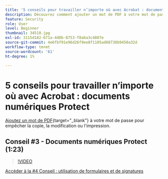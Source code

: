 ```yaml
---
title: '5 conseils pour travailler n’importe où avec Acrobat : documents numériques Protect'
description: Découvrez comment ajouter un mot de PDF à votre mot de passe pour empêcher la copie, la modification ou l’impression
feature: Security
role: User
level: Beginner
thumbnail: 34510.jpg
exl-id: 3115d182-671a-4d8b-8753-f8aba3c4807e
source-git-commit: 4e6fbf91e96d26f9ee8f1105ad68738b9450a32d
workflow-type: tm+mt
source-wordcount: '61'
ht-degree: 1%

---
```


# 5 conseils pour travailler n’importe où avec Acrobat : documents numériques Protect

[Ajoutez un mot de PDF](https://www.adobe.com/fr/acrobat/online/password-protect-pdf.html){target="_blank"} à votre mot de passe pour empêcher la copie, la modification ou l&#39;impression.

## Conseil #3 - Documents numériques Protect (1:23)

>[!VIDEO](https://video.tv.adobe.com/v/34510?quality=12&learn=on&hidetitle=true)

[Accéder à la #4 Conseil : utilisation de formulaires et de signatures](work-with-forms-and-signatures.md)